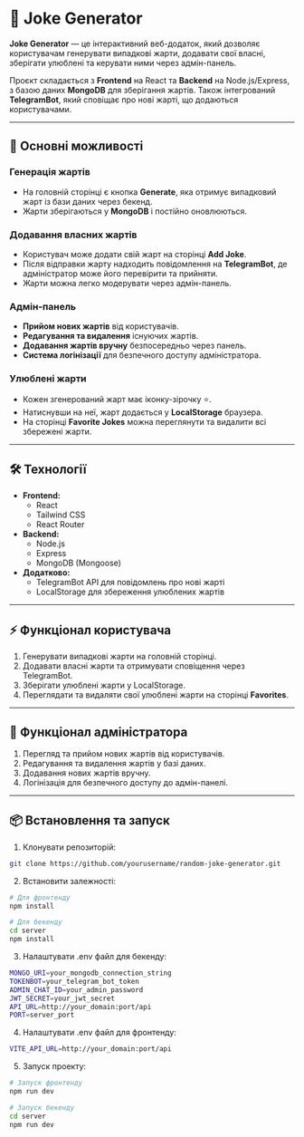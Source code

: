 # 🎉 Joke Generator

**Joke Generator** — це інтерактивний веб-додаток, який дозволяє користувачам генерувати випадкові жарти, додавати свої власні, зберігати улюблені та керувати ними через адмін-панель.

Проєкт складається з **Frontend** на React та **Backend** на Node.js/Express, з базою даних **MongoDB** для зберігання жартів. Також інтегрований **TelegramBot**, який сповіщає про нові жарті, що додаються користувачами.

---

## 🚀 Основні можливості

### Генерація жартів

-   На головній сторінці є кнопка **Generate**, яка отримує випадковий жарт із бази даних через бекенд.
-   Жарти зберігаються у **MongoDB** і постійно оновлюються.

### Додавання власних жартів

-   Користувач може додати свій жарт на сторінці **Add Joke**.
-   Після відправки жарту надходить повідомлення на **TelegramBot**, де адміністратор може його перевірити та прийняти.
-   Жарти можна легко модерувати через адмін-панель.

### Адмін-панель

-   **Прийом нових жартів** від користувачів.
-   **Редагування та видалення** існуючих жартів.
-   **Додавання жартів вручну** безпосередньо через панель.
-   **Система логінізації** для безпечного доступу адміністратора.

### Улюблені жарти

-   Кожен згенерований жарт має іконку-зірочку ⭐.
-   Натиснувши на неї, жарт додається у **LocalStorage** браузера.
-   На сторінці **Favorite Jokes** можна переглянути та видалити всі збережені жарти.

---

## 🛠 Технології

-   **Frontend:**
    -   React
    -   Tailwind CSS
    -   React Router
-   **Backend:**
    -   Node.js
    -   Express
    -   MongoDB (Mongoose)
-   **Додатково:**
    -   TelegramBot API для повідомлень про нові жарті
    -   LocalStorage для збереження улюблених жартів

---

## ⚡ Функціонал користувача

1. Генерувати випадкові жарти на головній сторінці.
2. Додавати власні жарти та отримувати сповіщення через TelegramBot.
3. Зберігати улюблені жарти у LocalStorage.
4. Переглядати та видаляти свої улюблені жарти на сторінці **Favorites**.

---

## 🔧 Функціонал адміністратора

1. Перегляд та прийом нових жартів від користувачів.
2. Редагування та видалення жартів у базі даних.
3. Додавання нових жартів вручну.
4. Логінізація для безпечного доступу до адмін-панелі.

---

## 📦 Встановлення та запуск

1. Клонувати репозиторій:

```bash
git clone https://github.com/yourusername/random-joke-generator.git
```

2. Встановити залежності:

```bash
# Для фронтенду
npm install

# Для бекенду
cd server
npm install
```

3. Налаштувати .env файл для бекенду:

```bash
MONGO_URI=your_mongodb_connection_string
TOKENBOT=your_telegram_bot_token
ADMIN_CHAT_ID=your_admin_password
JWT_SECRET=your_jwt_secret
API_URL=http://your_domain:port/api
PORT=server_port
```

4. Налаштувати .env файл для фронтенду:

```bash
VITE_API_URL=http://your_domain:port/api
```

5. Запуск проекту:

```bash
# Запуск фронтенду
npm run dev

# Запуск бекенду
cd server
npm run dev

```
